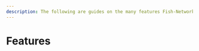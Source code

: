 ```yaml
---
description: The following are guides on the many features Fish-Networking provides.
---
```


# Features

